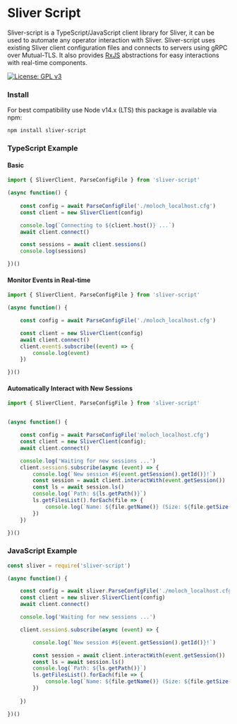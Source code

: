 # Sliver Script

Sliver-script is a TypeScript/JavaScript client library for Sliver, it can be used to automate any operator interaction with Sliver. Sliver-script uses existing Sliver client configuration files and connects to servers using gRPC over Mutual-TLS. It also provides [RxJS](https://www.learnrxjs.io/) abstractions for easy interactions with real-time components.

[![License: GPL v3](https://img.shields.io/badge/License-GPLv3-blue.svg)](https://www.gnu.org/licenses/gpl-3.0)

### Install

For best compatibility use Node v14.x (LTS) this package is available via npm:

`npm install sliver-script`


### TypeScript Example

#### Basic

```typescript
import { SliverClient, ParseConfigFile } from 'sliver-script'

(async function() {
    
    const config = await ParseConfigFile('./moloch_localhost.cfg')
    const client = new SliverClient(config)

    console.log(`Connecting to ${client.host()} ...`)
    await client.connect()

    const sessions = await client.sessions()
    console.log(sessions)

})()
```

#### Monitor Events in Real-time

```typescript
import { SliverClient, ParseConfigFile } from 'sliver-script'

(async function() {

    const config = await ParseConfigFile('./moloch_localhost.cfg')

    const client = new SliverClient(config)
    await client.connect()
    client.event$.subscribe((event) => {
        console.log(event)
    })

})()
```

#### Automatically Interact with New Sessions

```typescript
import { SliverClient, ParseConfigFile } from 'sliver-script'


(async function() {

    const config = await ParseConfigFile('moloch_localhost.cfg')
    const client = new SliverClient(config);
    await client.connect()

    console.log('Waiting for new sessions ...')
    client.session$.subscribe(async (event) => {
        console.log(`New session #${event.getSession().getId()}!`)
        const session = await client.interactWith(event.getSession())
        const ls = await session.ls()
        console.log(`Path: ${ls.getPath()}`)
        ls.getFilesList().forEach(file => {
            console.log(`Name: ${file.getName()} (Size: ${file.getSize()})`)
        })
    })

})()
```

### JavaScript Example

```javascript
const sliver = require('sliver-script')

(async function() { 

    const config = await sliver.ParseConfigFile('./moloch_localhost.cfg')
    const client = new sliver.SliverClient(config)
    await client.connect()

    console.log('Waiting for new sessions ...')

    client.session$.subscribe(async (event) => {

        console.log(`New session #${event.getSession().getId()}!`)

        const session = await client.interactWith(event.getSession())
        const ls = await session.ls()
        console.log(`Path: ${ls.getPath()}`)
        ls.getFilesList().forEach(file => {
            console.log(`Name: ${file.getName()} (Size: ${file.getSize()})`)
        })
        
    })

})()
```
